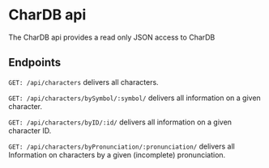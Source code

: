 # CharDB api

The CharDB api provides a read only JSON access to CharDB

## Endpoints

`GET: /api/characters` delivers all characters.

`GET: /api/characters/bySymbol/:symbol/` delivers all information on a given character.

`GET: /api/characters/byID/:id/` delivers all information on a given character ID.

`GET: /api/characters/byPronunciation/:pronunciation/` delivers all Information on characters by a given (incomplete) pronunciation.